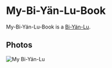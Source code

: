 # My-Bi-Yän-Lu-Book

My-Bi-Yän-Lu-Book is a [Bi-Yän-Lu](71000022.md).

## Photos

![My Bi-Yän-Lu](400000227.jpg)
